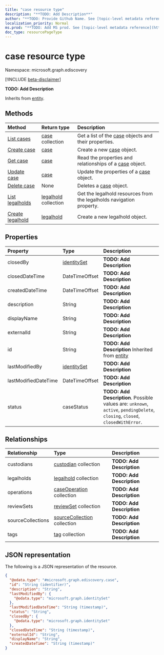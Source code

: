 ```yaml
---
title: "case resource type"
description: "**TODO: Add Description**"
author: "**TODO: Provide Github Name. See [topic-level metadata reference](https://msgo.azurewebsites.net/add/document/guidelines/metadata.html#topic-level-metadata)**"
localization_priority: Normal
ms.prod: "**TODO: Add MS prod. See [topic-level metadata reference](https://msgo.azurewebsites.net/add/document/guidelines/metadata.html#topic-level-metadata)**"
doc_type: resourcePageType
---
```


# case resource type

Namespace: microsoft.graph.ediscovery

[!INCLUDE [beta-disclaimer](../../includes/beta-disclaimer.md)]

**TODO: Add Description**


Inherits from [entity](../resources/entity.md).

## Methods
|Method|Return type|Description|
|:---|:---|:---|
|[List cases](../api/case-list.md)|[case](../resources/ediscovery-case.md) collection|Get a list of the [case](../resources/case.md) objects and their properties.|
|[Create case](../api/ediscovery-case-create.md)|[case](../resources/ediscovery-case.md)|Create a new [case](../resources/ediscovery-case.md) object.|
|[Get case](../api/ediscovery-case-get.md)|[case](../resources/ediscovery-case.md)|Read the properties and relationships of a [case](../resources/ediscovery-case.md) object.|
|[Update case](../api/ediscovery-case-update.md)|[case](../resources/ediscovery-case.md)|Update the properties of a [case](../resources/ediscovery-case.md) object.|
|[Delete case](../api/ediscovery-case-delete.md)|None|Deletes a [case](../resources/ediscovery-case.md) object.|
|[List legalholds](../api/ediscovery-case-list-legalholds.md)|[legalhold](../resources/ediscovery-legalhold.md) collection|Get the legalhold resources from the legalholds navigation property.|
|[Create legalhold](../api/ediscovery-case-post-legalholds.md)|[legalhold](../resources/ediscovery-legalhold.md)|Create a new legalhold object.|

## Properties
|Property|Type|Description|
|:---|:---|:---|
|closedBy|[identitySet](../resources/ediscovery-identityset.md)|**TODO: Add Description**|
|closedDateTime|DateTimeOffset|**TODO: Add Description**|
|createdDateTime|DateTimeOffset|**TODO: Add Description**|
|description|String|**TODO: Add Description**|
|displayName|String|**TODO: Add Description**|
|externalId|String|**TODO: Add Description**|
|id|String|**TODO: Add Description** Inherited from [entity](../resources/ediscovery-entity.md)|
|lastModifiedBy|[identitySet](../resources/ediscovery-identityset.md)|**TODO: Add Description**|
|lastModifiedDateTime|DateTimeOffset|**TODO: Add Description**|
|status|caseStatus|**TODO: Add Description**. Possible values are: `unknown`, `active`, `pendingDelete`, `closing`, `closed`, `closedWithError`.|

## Relationships
|Relationship|Type|Description|
|:---|:---|:---|
|custodians|[custodian](../resources/ediscovery-custodian.md) collection|**TODO: Add Description**|
|legalholds|[legalhold](../resources/ediscovery-legalhold.md) collection|**TODO: Add Description**|
|operations|[caseOperation](../resources/ediscovery-caseoperation.md) collection|**TODO: Add Description**|
|reviewSets|[reviewSet](../resources/ediscovery-reviewset.md) collection|**TODO: Add Description**|
|sourceCollections|[sourceCollection](../resources/ediscovery-sourcecollection.md) collection|**TODO: Add Description**|
|tags|[tag](../resources/ediscovery-tag.md) collection|**TODO: Add Description**|

## JSON representation
The following is a JSON representation of the resource.
<!-- {
  "blockType": "resource",
  "keyProperty": "id",
  "@odata.type": "microsoft.graph.ediscovery.case",
  "baseType": "microsoft.graph.entity",
  "openType": false
}
-->
``` json
{
  "@odata.type": "#microsoft.graph.ediscovery.case",
  "id": "String (identifier)",
  "description": "String",
  "lastModifiedBy": {
    "@odata.type": "microsoft.graph.identitySet"
  },
  "lastModifiedDateTime": "String (timestamp)",
  "status": "String",
  "closedBy": {
    "@odata.type": "microsoft.graph.identitySet"
  },
  "closedDateTime": "String (timestamp)",
  "externalId": "String",
  "displayName": "String",
  "createdDateTime": "String (timestamp)"
}
```


